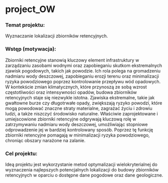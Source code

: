# project_OW

### Temat projektu: 
Wyznaczanie lokalizacji zbiorników retencyjnych.
### Wstęp (motywacja):
Zbiorniki retencyjne stanowią kluczowy element infrastruktury w zarządzaniu zasobami wodnymi oraz zapobieganiu skutkom ekstremalnych zjawisk pogodowych, takich jak powodzie. Ich rola polega na gromadzeniu nadmiaru wody deszczowej, zapobieganiu erozji terenu oraz minimalizacji ryzyka powodziowego poprzez kontrolowanie przepływu wód opadowych.
W kontekście zmian klimatycznych, które przynoszą ze sobą wzrost częstotliwości oraz intensywności opadów, budowa zbiorników retencyjnych staje się niezwykle istotna. Zjawiska ekstremalne, takie jak gwałtowne burze czy długotrwałe opady, zwiększają ryzyko powodzi, które mogą powodować znaczne straty materialne, zagrażać życiu i zdrowiu ludzi, a także niszczyć środowisko naturalne.
Właściwie zaprojektowane i umiejscowione zbiorniki retencyjne odgrywają kluczową rolę w zatrzymywaniu nadmiaru wody deszczowej, umożliwiając stopniowe odprowadzenie jej w bardziej kontrolowany sposób. Poprzez tę funkcję zbiorniki retencyjne pomagają 
w minimalizacji ryzyka powodziowego, chroniąc obszary narażone na zalanie.

### Cel projektu:
Ideą projektu jest wykorzystanie metod optymalizacji wielokryterialnej do wyznaczenia najlepszych potencjalnych lokalizacji do budowy zbiorników retencyjnych w oparciu o dostępne dane pogodowe oraz dane geologiczne.
